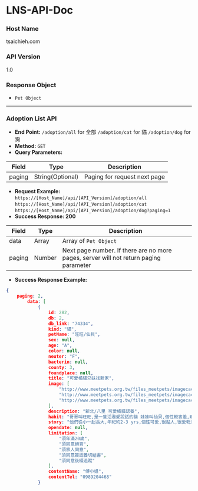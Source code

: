 # LNS-API-Doc
### Host Name
tsaichieh.com
### API Version
1.0
### Response Object
* `Pet Object`
---
### Adoption List API
* **End Point:** 
`/adoption/all` for 全部
`/adoption/cat` for 貓
`/adoption/dog` for 狗
* **Method:** `GET`
* **Query Parameters:**

Field | Type | Description
---------|----------|---------
 paging | String(Optional) | Paging for request next page
* **Request Example:**
`https://[Host_Name]/api/[API_Version]/adoption/all`
`https://[Host_Name]/api/[API_Version]/adoption/cat`
`https://[Host_Name]/api/[API_Version]/adoption/dog?paging=1`
* **Success Response: 200**

Field | Type | Description
---------|----------|---------
 data | Array | Array of `Pet Object`
 paging| Number | Next page number. If there are no more pages, server will not return paging parameter
* **Success Response Example:**
```JSON
{
    paging: 2,
        data: [
            {
                id: 282,
                db: 2,
                db_link: "74334",
                kind: "貓",
                petName: "旺旺/仙貝",
                sex: null,
                age: "A",
                color: null,
                neuter: "F",
                bacterin: null,
                county: 3,
                foundplace: null,
                title: "可愛橘貓兄妹找新家",
                image: [
                    "http://www.meetpets.org.tw/files_meetpets/imagecache/normal/brother2.jpg",
                    "http://www.meetpets.org.tw/files_meetpets/imagecache/normal/sister2_0.jpg",
                    "http://www.meetpets.org.tw/files_meetpets/imagecache/normal/lovekitty.jpg"
                ],
                description: "新北/八里 可愛橘貓認養",
                habit: "哥哥叫旺旺,是一隻活潑愛說話的貓 妹妹叫仙貝,個性較害羞,剛開始會躲起來,需要有愛心的飼主花多點時間培養感情, 大約需要1-2個星期讓她可以比較熟悉你的味道,適應新的環境",
                story: "他們從小一起長大,年紀約2-3 yrs,個性可愛,很黏人,很愛乾淨,會顧家, 一直都是在家飼養,未接觸過外貓,我也定期為他們除蟲除蚤,讓貓咪身體是乾乾淨淨的... 2隻貓咪都有植入晶片(領養人需年滿20歲),都已完成結扎,身體情況良好 . 因我工作關係目前需在外租屋,不方便飼養寵物,現在想幫他們找愛他們的新主人. 真心希望能找到愛他們的新主人, 我不希望拆散他們兄妹,希望新主人是可以同時一起認養的, 有愛心&有意願者 歡迎聯繫我 (可預約時間看貓) 新飼主半年內請提供貓咪可愛的照片回傳/ 可提供原有貓砂及飼料(讓貓咪可以階段性轉移到新飼料)",
                opendate: null,
                limitation: [
                    "須年滿20歲",
                    "須同意絕育",
                    "須家人同意",
                    "須同意簽認養切結書",
                    "須同意後續追蹤"
                ],
                contentName: "傅小姐",
                contentTel: "0989204468"
            }
```